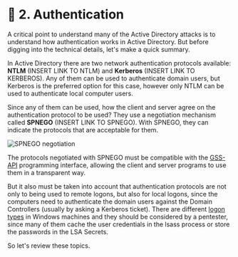 # 📓 2. Authentication

A critical point to understand many of the Active Directory attacks is to understand how authentication works in Active Directory. But before digging into the technical details, let's make a quick summary.

In Active Directory there are two network authentication protocols available: **NTLM** (INSERT LINK TO NTLM) and **Kerberos** (INSERT LINK TO KERBEROS). Any of them can be used to authenticate domain users, but Kerberos is the preferred option for this case, however only NTLM can be used to authenticate local computer users.

Since any of them can be used, how the client and server agree on the authentication protocol to be used? They use a negotiation mechanism called **SPNEGO** (INSERT LINK TO SPNEGO). With SPNEGO, they can indicate the protocols that are acceptable for them.

![SPNEGO negotiation](../../../../.gitbook/assets/spnego\_negotiation.png)

The protocols negotiated with SPNEGO must be compatible with the [GSS-API](https://zer1t0.gitlab.io/posts/attacking\_ad/#gss-api) programming interface, allowing the client and server programs to use them in a transparent way.

But it also must be taken into account that authentication protocols are not only to being used to remote logons, but also for local logons, since the computers need to authenticate the domain users against the Domain Controllers (usually by asking a Kerberos ticket). There are different [logon types](https://zer1t0.gitlab.io/posts/attacking\_ad/#logon-types) in Windows machines and they should be considered by a pentester, since many of them cache the user credentials in the lsass process or store the passwords in the LSA Secrets.

So let's review these topics.
